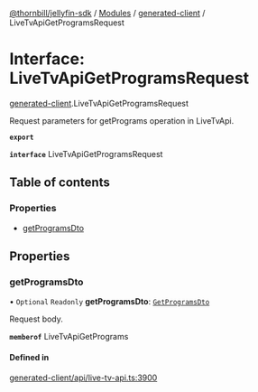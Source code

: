 [@thornbill/jellyfin-sdk](../README.md) / [Modules](../modules.md) / [generated-client](../modules/generated_client.md) / LiveTvApiGetProgramsRequest

# Interface: LiveTvApiGetProgramsRequest

[generated-client](../modules/generated_client.md).LiveTvApiGetProgramsRequest

Request parameters for getPrograms operation in LiveTvApi.

**`export`**

**`interface`** LiveTvApiGetProgramsRequest

## Table of contents

### Properties

- [getProgramsDto](generated_client.LiveTvApiGetProgramsRequest.md#getprogramsdto)

## Properties

### getProgramsDto

• `Optional` `Readonly` **getProgramsDto**: [`GetProgramsDto`](generated_client.GetProgramsDto.md)

Request body.

**`memberof`** LiveTvApiGetPrograms

#### Defined in

[generated-client/api/live-tv-api.ts:3900](https://github.com/thornbill/jellyfin-sdk-typescript/blob/c68c853/src/generated-client/api/live-tv-api.ts#L3900)
